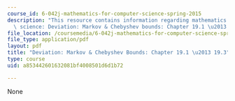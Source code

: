 ```yaml
---
course_id: 6-042j-mathematics-for-computer-science-spring-2015
description: "This resource contains information regarding mathematics for computer\
  \ science: Deviation: Markov & Chebyshev bounds: Chapter 19.1 \u2013 19.3."
file_location: /coursemedia/6-042j-mathematics-for-computer-science-spring-2015/a853442601632081bf4008501d6d1b72_MIT6_042JS15_Session33.pdf
file_type: application/pdf
layout: pdf
title: "Deviation: Markov & Chebyshev Bounds: Chapter 19.1 \u2013 19.3"
type: course
uid: a853442601632081bf4008501d6d1b72

---
```

None